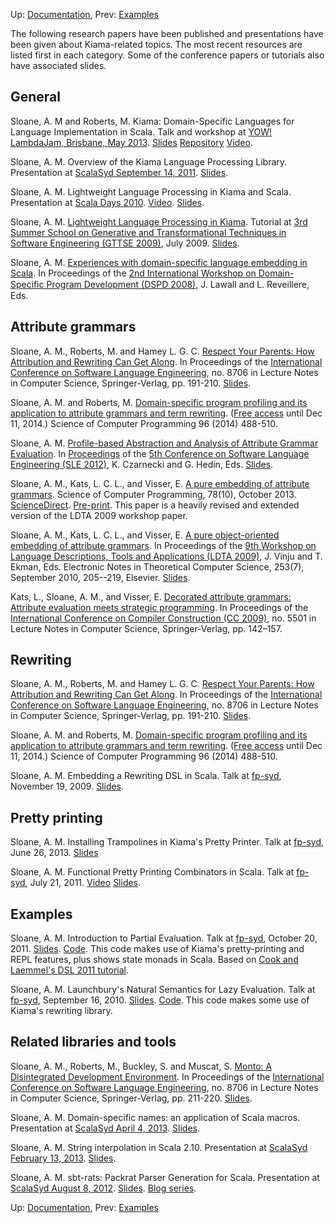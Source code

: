 Up: [Documentation](Documentation.md), Prev: [Examples](Examples.md)

The following research papers have been published and presentations have been given about Kiama-related topics. The most recent resources are listed first in each category. Some of the conference papers or tutorials also have associated slides.

## General ##

Sloane, A. M and Roberts, M. Kiama: Domain-Specific Languages for Language Implementation in Scala. Talk and workshop at [YOW! LambdaJam, Brisbane, May 2013](http://www.yowconference.com.au/lambdajam/index.html). [Slides](https://speakerdeck.com/inkytonik/kiama-domain-specific-languages-for-language-implementation-in-scala) [Repository](https://bitbucket.org/inkytonik/lambdajam13) [Video](http://www.youtube.com/watch?v=eDlYT3DOM0s).

Sloane, A. M. Overview of the Kiama Language Processing Library. Presentation at [ScalaSyd September 14, 2011](http://www.meetup.com/scalasyd/events/28797911/). [Slides](https://speakerdeck.com/inkytonik/overview-of-the-kiama-language-processing-library).

Sloane, A. M. Lightweight Language Processing in Kiama and Scala.  Presentation at [Scala Days 2010](http://days2010.scala-lang.org/). [Video](http://days2010.scala-lang.org/node/138/145/15-4-E%20-%20Kiama%20-%20Sloane.mp4). [Slides](https://speakerdeck.com/inkytonik/lightweight-language-processing-in-kiama-and-scala).

Sloane, A. M. [Lightweight Language Processing in Kiama](http://link.springer.com/chapter/10.1007/978-3-642-18023-1_12).  Tutorial at [3rd Summer School on Generative and Transformational Techniques in Software Engineering (GTTSE 2009)](http://gttse.wikidot.com/2009), July 2009. [Slides](https://speakerdeck.com/inkytonik/lightweight-language-processing-in-kiama).

Sloane, A. M. [Experiences with domain-specific language embedding in Scala](http://wiki.kiama.googlecode.com/hg/papers/dspd08.pdf). In Proceedings of the [2nd International Workshop on Domain-Speciﬁc Program Development (DSPD 2008)](http://www.labri.fr/perso/reveille/DSPD/2008/), J. Lawall and L. Reveillere, Eds.

## Attribute grammars ##

Sloane, A. M., Roberts, M. and Hamey L. G. C. [Respect Your Parents: How Attribution and Rewriting Can Get Along](http://link.springer.com/chapter/10.1007/978-3-319-11245-9_11). In Proceedings of the [International Conference on Software Language Engineering](http://link.springer.com/book/10.1007/978-3-319-11245-9), no. 8706 in Lecture Notes in Computer Science, Springer-Verlag, pp. 191-210. [Slides](https://speakerdeck.com/inkytonik/respect-your-parents-how-attribution-and-rewriting-can-get-along).

Sloane, A. M. and Roberts, M. [Domain-specific program profiling and its application to attribute grammars and term rewriting](http://www.sciencedirect.com/science/article/pii/S0167642314000628). ([Free access](http://authors.elsevier.com/a/1Pvc-c7X4aqZq) until Dec 11, 2014.) Science of Computer Programming 96 (2014) 488-510.

Sloane, A. M. [Profile-based Abstraction and Analysis of Attribute Grammar Evaluation](http://wiki.kiama.googlecode.com/hg/papers/SLE12.pdf). In [Proceedings](http://link.springer.com/chapter/10.1007%2F978-3-642-36089-3_3#) of the [5th Conference on Software Language Engineering (SLE 2012)](http://planet-sl.org/sle2012), K. Czarnecki and G. Hedin, Eds. [Slides](https://speakerdeck.com/inkytonik/profile-based-abstraction-and-analysis-of-attribute-grammar-evaluation).

Sloane, A. M., Kats, L. C. L., and Visser, E. [A pure embedding of attribute grammars](.md). Science of Computer Programming, 78(10), October 2013. [ScienceDirect](http://dx.doi.org/10.1016/j.scico.2011.11.005). [Pre-print](http://wiki.kiama.googlecode.com/hg/papers/SCP11.pdf). This paper is a heavily revised and extended version of the LDTA 2009 workshop paper.

Sloane, A. M., Kats, L. C. L., and Visser, E. [A pure object-oriented embedding of attribute grammars](http://wiki.kiama.googlecode.com/hg/papers/LDTA09.pdf). In Proceedings of the [9th Workshop on Language Descriptions, Tools and Applications (LDTA 2009)](http://ldta.info/), J. Vinju and T. Ekman, Eds. Electronic Notes in Theoretical Computer Science, 253(7), September 2010, 205--219, Elsevier.  [Slides](https://speakerdeck.com/inkytonik/a-pure-object-oriented-embedding-of-attribute-grammars).

Kats, L., Sloane, A. M., and Visser, E. [Decorated attribute grammars: Attribute evaluation meets strategic programming](http://wiki.kiama.googlecode.com/hg/papers/cc09.pdf). In Proceedings of the [International Conference on Compiler Construction (CC 2009)](http://www.springerlink.com/content/nx3513j15450/?p=5e78bd327083477caea2aaf4ffe75954&pi=11), no. 5501 in Lecture Notes in Computer Science, Springer-Verlag, pp. 142–157.

## Rewriting ##

Sloane, A. M., Roberts, M. and Hamey L. G. C. [Respect Your Parents: How Attribution and Rewriting Can Get Along](http://link.springer.com/chapter/10.1007/978-3-319-11245-9_11). In Proceedings of the [International Conference on Software Language Engineering](http://link.springer.com/book/10.1007/978-3-319-11245-9), no. 8706 in Lecture Notes in Computer Science, Springer-Verlag, pp. 191-210. [Slides](https://speakerdeck.com/inkytonik/respect-your-parents-how-attribution-and-rewriting-can-get-along).

Sloane, A. M. and Roberts, M. [Domain-specific program profiling and its application to attribute grammars and term rewriting](http://www.sciencedirect.com/science/article/pii/S0167642314000628). ([Free access](http://authors.elsevier.com/a/1Pvc-c7X4aqZq) until Dec 11, 2014.) Science of Computer Programming 96 (2014) 488-510.

Sloane, A. M. Embedding a Rewriting DSL in Scala. Talk at [fp-syd](http://groups.google.com/group/fp-syd), November 19, 2009. [Slides](https://speakerdeck.com/inkytonik/embedding-a-rewriting-dsl-in-scala).

## Pretty printing ##

Sloane, A. M. Installing Trampolines in Kiama's Pretty Printer. Talk at [fp-syd](http://groups.google.com/group/fp-syd), June 26, 2013. [Slides](https://speakerdeck.com/inkytonik/installing-trampolines-in-kiamas-pretty-printer)

Sloane, A. M. Functional Pretty Printing Combinators in Scala. Talk at [fp-syd](http://groups.google.com/group/fp-syd), July 21, 2011. [Video](http://www.youtube.com/watch?v=81_Jh6XnHxc) [Slides](https://speakerdeck.com/inkytonik/functional-pretty-printer-combinators-in-scala).

## Examples ##

Sloane, A. M. Introduction to Partial Evaluation. Talk at [fp-syd](http://groups.google.com/group/fp-syd), October 20, 2011. [Slides](https://speakerdeck.com/inkytonik/introduction-to-partial-evaluation). [Code](https://bitbucket.org/inkytonik/partialeval). This code makes use of Kiama's pretty-printing and REPL features, plus shows state monads in Scala.  Based on [Cook and Laemmel's DSL 2011 tutorial](http://softlang.uni-koblenz.de/dsl11/).

Sloane, A. M. Launchbury's Natural Semantics for Lazy Evaluation.  Talk at [fp-syd](http://groups.google.com/group/fp-syd), September 16, 2010. [Slides](https://speakerdeck.com/inkytonik/launchburys-natural-semantics-for-lazy-evaluation). [Code](https://bitbucket.org/inkytonik/natural-lazy). This code makes some use of Kiama's rewriting library.

## Related libraries and tools ##

Sloane, A. M., Roberts, M., Buckley, S. and Muscat, S. [Monto: A Disintegrated Development Environment](http://link.springer.com/chapter/10.1007/978-3-319-11245-9_12). In Proceedings of the [International Conference on Software Language Engineering](http://link.springer.com/book/10.1007/978-3-319-11245-9), no. 8706 in Lecture Notes in Computer Science, Springer-Verlag, pp. 211-220. [Slides](https://speakerdeck.com/inkytonik/monto-a-disintegrated-development-environment).

Sloane, A. M. Domain-specific names: an application of Scala macros. Presentation at [ScalaSyd April 4, 2013](http://www.meetup.com/scalasyd/events/112589712/). [Slides](https://speakerdeck.com/inkytonik/domain-specific-names-an-application-of-scala-macros).

Sloane, A. M. String interpolation in Scala 2.10. Presentation at [ScalaSyd February 13, 2013](http://www.meetup.com/scalasyd/events/100741062/). [Slides](https://speakerdeck.com/inkytonik/string-interpolation-in-scala-2-dot-10).

Sloane, A. M. sbt-rats: Packrat Parser Generation for Scala. Presentation at [ScalaSyd August 8, 2012](http://www.meetup.com/scalasyd/events/75473012/). [Slides](https://speakerdeck.com/inkytonik/sbt-rats-packrat-parser-generation-for-scala). [Blog series](http://hootenannylas.blogspot.com.au/2013/02/string-interpolation-in-scala-210.html).

Up: [Documentation](Documentation.md), Prev: [Examples](Examples.md)